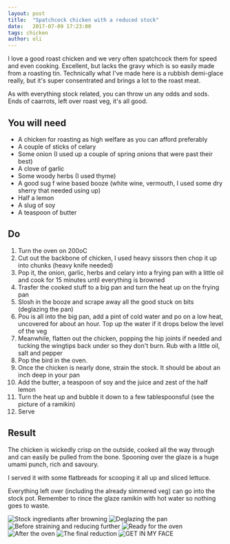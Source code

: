 ```yaml
---
layout: post
title:  "Spatchcock chicken with a reduced stock"
date:   2017-07-09 17:23:00
tags: chicken
author: oli
---
```


I love a good roast chicken and we very often spatchcock them for speed and even cooking.  Excellent, but lacks the gravy which is so easily made from a roasting tin.  Technically what I've made here is a rubbish demi-glace really, but it's super consentrated and brings a lot to the roast meat.

As with everything stock related, you can throw un any odds and sods.  Ends of caarrots, left over roast veg, it's all good.

## You will need


* A chicken for roasting as high welfare as you can afford preferably
* A couple of sticks of celary
* Some onion (I used up a couple of spring onions that were past their best)
* A clove of garlic
* Some woody herbs (I used thyme)
* A good sug f wine based booze (white wine, vermouth, I used some dry sherry that needed using up)
* Half a lemon
* A slug of soy
* A teaspoon of butter


## Do

1. Turn the oven on 200oC
2. Cut out the backbone of chicken, I used heavy sissors then chop it up into chunks (heavy knife needed)
3. Pop it, the onion, garlic, herbs and celary into a frying pan with a little oil and cook for 15 minutes until everything is browned
4. Trasfer the cooked stuff to a big pan and turn the heat up on the frying pan
5. Slosh in the booze and scrape away all the good stuck on bits (deglazing the pan)
6. Pou is all into the big pan, add a pint of cold water and po on a low heat, uncovered for about an hour.  Top up the water if it drops below the level of the veg
7. Meanwhile, flatten out the chicken, popping the hip joints if needed and tucking the wingtips back under so they don't burn.  Rub with a little oil, salt and pepper
8. Pop the bird in the oven.
9. Once the chicken is nearly done, strain the stock.  It should be about an inch deep in your pan
10. Add the butter, a teaspoon of soy and the juice and zest of the half lemon
11. Turn the heat up and bubble it down to a few tablespoonsful (see the picture of a ramikin)
12. Serve

## Result

The chicken is wickedly crisp on the outside, cooked all the way through and can easily be pulled from the bone.  Spooning over the glaze is a huge umami punch, rich and savoury.

I served it with some flatbreads for scooping it all up and sliced lettuce.

Everything left over (including the already simmered veg) can go into the stock pot.  Remember to rince the glaze ramikin with hot water so nothing goes to waste.


![Stock ingrediants after browning](/images/blog/spatchcock-chicken-reduced-stock/spatchcock-chicken-reduced-stock-00.jpg)
![Deglazing the pan](/images/blog/spatchcock-chicken-reduced-stock/spatchcock-chicken-reduced-stock-01.jpg)
![Before straining and reducing further](/images/blog/spatchcock-chicken-reduced-stock/spatchcock-chicken-reduced-stock-02.jpg)
![Ready for the oven](/images/blog/spatchcock-chicken-reduced-stock/spatchcock-chicken-reduced-stock-03.jpg)
![After the oven](/images/blog/spatchcock-chicken-reduced-stock/spatchcock-chicken-reduced-stock-04.jpg)
![The final reduction](/images/blog/spatchcock-chicken-reduced-stock/spatchcock-chicken-reduced-stock-05.jpg)
![GET IN MY FACE](/images/blog/spatchcock-chicken-reduced-stock/spatchcock-chicken-reduced-stock-06.jpg)

